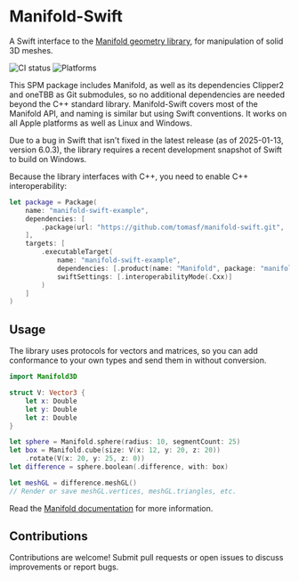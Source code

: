# Manifold-Swift

A Swift interface to the [Manifold geometry library](https://github.com/elalish/manifold), for manipulation of solid 3D meshes. 

![CI status](https://github.com/tomasf/manifold-swift/actions/workflows/swift.yml/badge.svg) ![Platforms](https://img.shields.io/badge/Platforms-macOS_%7C_iOS_%7C_tvOS_%7C_watchOS_%7C_visionOS_%7C_Linux_%7C_Windows-47D?logo=swift&logoColor=white)

This SPM package includes Manifold, as well as its dependencies Clipper2 and oneTBB as Git submodules, so no additional dependencies are needed beyond the C++ standard library. Manifold-Swift covers most of the Manifold API, and naming is similar but using Swift conventions. It works on all Apple platforms as well as Linux and Windows. 

Due to a bug in Swift that isn't fixed in the latest release (as of 2025-01-13, version 6.0.3), the library requires a recent development snapshot of Swift to build on Windows.

Because the library interfaces with C++, you need to enable C++ interoperability:

```swift
let package = Package(
    name: "manifold-swift-example",
    dependencies: [
        .package(url: "https://github.com/tomasf/manifold-swift.git", .upToNextMinor(from: "0.1.0"))
    ],
    targets: [
        .executableTarget(
            name: "manifold-swift-example",
            dependencies: [.product(name: "Manifold", package: "manifold-swift")],
            swiftSettings: [.interoperabilityMode(.Cxx)]
        )
    ]
)
```

## Usage

The library uses protocols for vectors and matrices, so you can add conformance to your own types and send them in without conversion.

```swift
import Manifold3D

struct V: Vector3 {
    let x: Double
    let y: Double
    let z: Double
}

let sphere = Manifold.sphere(radius: 10, segmentCount: 25)
let box = Manifold.cube(size: V(x: 12, y: 20, z: 20))
    .rotate(V(x: 20, y: 25, z: 0))
let difference = sphere.boolean(.difference, with: box)

let meshGL = difference.meshGL()
// Render or save meshGL.vertices, meshGL.triangles, etc.
```

Read the [Manifold documentation](https://manifoldcad.org/docs/html) for more information.

## Contributions

Contributions are welcome! Submit pull requests or open issues to discuss improvements or report bugs.
